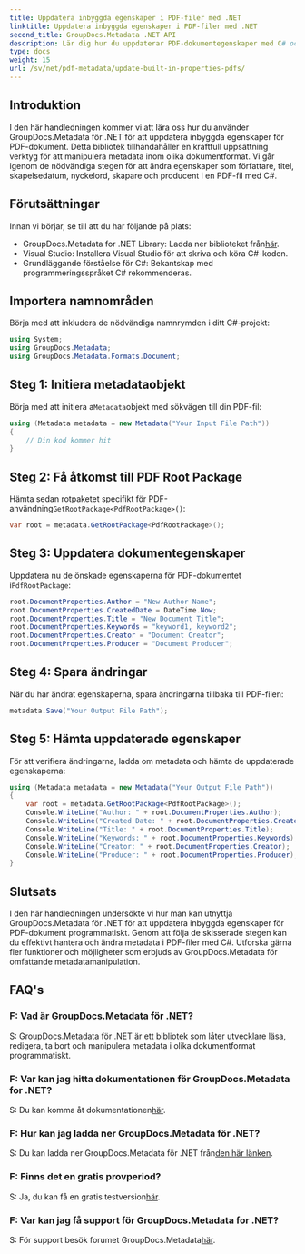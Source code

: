 ```yaml
---
title: Uppdatera inbyggda egenskaper i PDF-filer med .NET
linktitle: Uppdatera inbyggda egenskaper i PDF-filer med .NET
second_title: GroupDocs.Metadata .NET API
description: Lär dig hur du uppdaterar PDF-dokumentegenskaper med C# och GroupDocs.Metadata för .NET. Ändra författare, titel, sökord och mer programmatiskt.
type: docs
weight: 15
url: /sv/net/pdf-metadata/update-built-in-properties-pdfs/
---
```

## Introduktion
I den här handledningen kommer vi att lära oss hur du använder GroupDocs.Metadata för .NET för att uppdatera inbyggda egenskaper för PDF-dokument. Detta bibliotek tillhandahåller en kraftfull uppsättning verktyg för att manipulera metadata inom olika dokumentformat. Vi går igenom de nödvändiga stegen för att ändra egenskaper som författare, titel, skapelsedatum, nyckelord, skapare och producent i en PDF-fil med C#.
## Förutsättningar
Innan vi börjar, se till att du har följande på plats:
-  GroupDocs.Metadata for .NET Library: Ladda ner biblioteket från[här](https://releases.groupdocs.com/metadata/net/).
- Visual Studio: Installera Visual Studio för att skriva och köra C#-koden.
- Grundläggande förståelse för C#: Bekantskap med programmeringsspråket C# rekommenderas.

## Importera namnområden
Börja med att inkludera de nödvändiga namnrymden i ditt C#-projekt:
```csharp
using System;
using GroupDocs.Metadata;
using GroupDocs.Metadata.Formats.Document;
```
## Steg 1: Initiera metadataobjekt
 Börja med att initiera a`Metadata`objekt med sökvägen till din PDF-fil:
```csharp
using (Metadata metadata = new Metadata("Your Input File Path"))
{
    // Din kod kommer hit
}
```
## Steg 2: Få åtkomst till PDF Root Package
 Hämta sedan rotpaketet specifikt för PDF-användning`GetRootPackage<PdfRootPackage>()`:
```csharp
var root = metadata.GetRootPackage<PdfRootPackage>();
```
## Steg 3: Uppdatera dokumentegenskaper
 Uppdatera nu de önskade egenskaperna för PDF-dokumentet i`PdfRootPackage`:
```csharp
root.DocumentProperties.Author = "New Author Name";
root.DocumentProperties.CreatedDate = DateTime.Now;
root.DocumentProperties.Title = "New Document Title";
root.DocumentProperties.Keywords = "keyword1, keyword2";
root.DocumentProperties.Creator = "Document Creator";
root.DocumentProperties.Producer = "Document Producer";
```
## Steg 4: Spara ändringar
När du har ändrat egenskaperna, spara ändringarna tillbaka till PDF-filen:
```csharp
metadata.Save("Your Output File Path");
```
## Steg 5: Hämta uppdaterade egenskaper
För att verifiera ändringarna, ladda om metadata och hämta de uppdaterade egenskaperna:
```csharp
using (Metadata metadata = new Metadata("Your Output File Path"))
{
    var root = metadata.GetRootPackage<PdfRootPackage>();
    Console.WriteLine("Author: " + root.DocumentProperties.Author);
    Console.WriteLine("Created Date: " + root.DocumentProperties.CreatedDate);
    Console.WriteLine("Title: " + root.DocumentProperties.Title);
    Console.WriteLine("Keywords: " + root.DocumentProperties.Keywords);
    Console.WriteLine("Creator: " + root.DocumentProperties.Creator);
    Console.WriteLine("Producer: " + root.DocumentProperties.Producer);
}
```

## Slutsats
I den här handledningen undersökte vi hur man kan utnyttja GroupDocs.Metadata för .NET för att uppdatera inbyggda egenskaper för PDF-dokument programmatiskt. Genom att följa de skisserade stegen kan du effektivt hantera och ändra metadata i PDF-filer med C#. Utforska gärna fler funktioner och möjligheter som erbjuds av GroupDocs.Metadata för omfattande metadatamanipulation.

## FAQ's
### F: Vad är GroupDocs.Metadata för .NET?
S: GroupDocs.Metadata för .NET är ett bibliotek som låter utvecklare läsa, redigera, ta bort och manipulera metadata i olika dokumentformat programmatiskt.
### F: Var kan jag hitta dokumentationen för GroupDocs.Metadata for .NET?
 S: Du kan komma åt dokumentationen[här](https://reference.groupdocs.com/metadata/net/).
### F: Hur kan jag ladda ner GroupDocs.Metadata för .NET?
 S: Du kan ladda ner GroupDocs.Metadata för .NET från[den här länken](https://releases.groupdocs.com/metadata/net/).
### F: Finns det en gratis provperiod?
 S: Ja, du kan få en gratis testversion[här](https://releases.groupdocs.com/).
### F: Var kan jag få support för GroupDocs.Metadata for .NET?
 S: För support besök forumet GroupDocs.Metadata[här](https://forum.groupdocs.com/c/metadata/14).